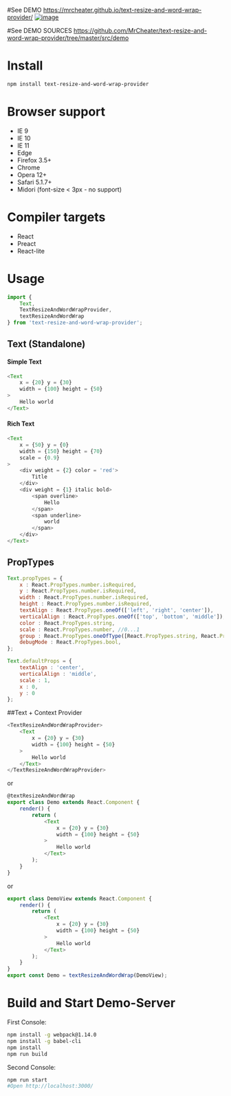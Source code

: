 #See DEMO
https://mrcheater.github.io/text-resize-and-word-wrap-provider/
[![image](https://mrcheater.github.io/text-resize-and-word-wrap-provider/demo.png)](https://mrcheater.github.io/text-resize-and-word-wrap-provider/)

#See DEMO SOURCES
https://github.com/MrCheater/text-resize-and-word-wrap-provider/tree/master/src/demo

# Install 
```bash
npm install text-resize-and-word-wrap-provider
```

# Browser support
* IE 9
* IE 10
* IE 11
* Edge
* Firefox 3.5+ 
* Chrome
* Opera 12+
* Safari 5.1.7+
* Midori (font-size < 3px - no support)

# Compiler targets
* React
* Preact
* React-lite

# Usage
```javascript
import {
    Text,
    TextResizeAndWordWrapProvider,
    textResizeAndWordWrap
} from 'text-resize-and-word-wrap-provider';
```

## Text (Standalone)
#### Simple Text
```javascript
<Text
    x = {20} y = {30}
    width = {100} height = {50}
>
    Hello world
</Text>
```
#### Rich Text
```javascript
<Text
    x = {50} y = {0}
    width = {150} height = {70}
    scale = {0.9}
>
    <div weight = {2} color = 'red'>
        Title
    </div>
    <div weight = {1} italic bold>
        <span overline>
            Hello
        </span>
        <span underline>
            world
        </span>
    </div>
</Text>
```

## PropTypes
```javascript
Text.propTypes = {
    x : React.PropTypes.number.isRequired,
    y : React.PropTypes.number.isRequired,
    width : React.PropTypes.number.isRequired,
    height : React.PropTypes.number.isRequired,
    textAlign : React.PropTypes.oneOf(['left', 'right', 'center']),
    verticalAlign : React.PropTypes.oneOf(['top', 'bottom', 'middle']),
    color : React.PropTypes.string,
    scale : React.PropTypes.number, //0...1
    group : React.PropTypes.oneOfType([React.PropTypes.string, React.PropTypes.number]),
    debugMode : React.PropTypes.bool,
};

Text.defaultProps = {
    textAlign : 'center',
    verticalAlign : 'middle',
    scale : 1,
    x : 0,
    y : 0
};
```
##Text + Context Provider
```javascript
<TextResizeAndWordWrapProvider>
    <Text
        x = {20} y = {30}
        width = {100} height = {50}
    >
        Hello world
    </Text>
</TextResizeAndWordWrapProvider>
```
or
```javascript
@textResizeAndWordWrap
export class Demo extends React.Component {
    render() {
        return (
            <Text
                x = {20} y = {30}
                width = {100} height = {50}
            >
                Hello world
            </Text>
        );
    }
}
```
or 
```javascript
export class DemoView extends React.Component {
    render() {
        return (
            <Text
                x = {20} y = {30}
                width = {100} height = {50}
            >
                Hello world
            </Text>
        );
    }
}
export const Demo = textResizeAndWordWrap(DemoView);
```

# Build and Start Demo-Server
First Console:
```bash
npm install -g webpack@1.14.0
npm install -g babel-cli
npm install 
npm run build
```
Second Console:
```bash
npm run start
#Open http://localhost:3000/
```
